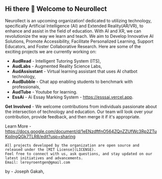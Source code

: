 ## Hi there 👋 Welcome to Neurollect

Neurollect is an upcoming organization! dedicated to utilizing technology, 
specifically Artificial Intelligence (AI) and Extended Reality(AR/VR), to enhance and assist in the field of education.
With AI and XR, we can revolutionize the way we learn and teach. We aim to 
Develop Innovative AI Solutions, Promote Accessibility, Facilitate Personalized Learning, Support Educators, and Foster Collaborative Research.
Here are some of the exciting projects we are currently working on: 
- **AudRead** - Intelligent Tutoring System (ITS), 
- **AudLabs** - Augmented Reality Science Labs, 
- **AudAssisstant** - Virtual learning assistant that uses AI chatbot technology,
- **AudBubble** - Chat app enabling students to benchmark with professionals,
- **AudTube** - Youtube for learning.
- **EssAi** - Ai Essay Marking System - https://esssai.vercel.app.


**Get Involved** - We welcome contributions from individuals passionate about the intersection of technology and education. 
Our team will look over your contribution, provide feedback, and then merge it if it's appropriate.


Learn More - https://docs.google.com/document/d/1eENzdftfnO564ZQnZZUfWc3Rp2ZTuKpilngQGk7TLR8/edit?usp=sharing

```
All projects developed by the organization are open source and released under the [MIT License](LICENSE).
Feel free to connect with us, ask questions, and stay updated on our latest initiatives and advancements. 
Email: leroyroentgen@gmail.com
```


by - Joseph Gakah,

